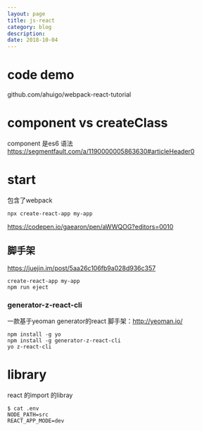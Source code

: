 ```yaml
---
layout: page
title: js-react
category: blog
description: 
date: 2018-10-04
---
```

# code demo
github.com/ahuigo/webpack-react-tutorial

# component vs createClass
component 是es6 语法
https://segmentfault.com/a/1190000005863630#articleHeader0

# start
包含了webpack

    npx create-react-app my-app

https://codepen.io/gaearon/pen/aWWQOG?editors=0010

## 脚手架
https://juejin.im/post/5aa26c106fb9a028d936c357

    create-react-app my-app
    npm run eject 

### generator-z-react-cli
一款基于yeoman generator的react 脚手架：http://yeoman.io/

    npm install -g yo
    npm install -g generator-z-react-cli
    yo z-react-cli

# library
react 的import 的libray

    $ cat .env
    NODE_PATH=src
    REACT_APP_MODE=dev


